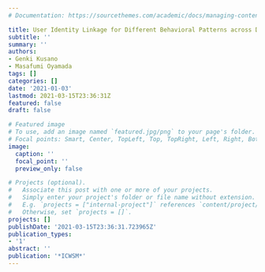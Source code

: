 ```yaml
---
# Documentation: https://sourcethemes.com/academic/docs/managing-content/

title: User Identity Linkage for Different Behavioral Patterns across Domains
subtitle: ''
summary: ''
authors:
- Genki Kusano
- Masafumi Oyamada
tags: []
categories: []
date: '2021-01-03'
lastmod: 2021-03-15T23:36:31Z
featured: false
draft: false

# Featured image
# To use, add an image named `featured.jpg/png` to your page's folder.
# Focal points: Smart, Center, TopLeft, Top, TopRight, Left, Right, BottomLeft, Bottom, BottomRight.
image:
  caption: ''
  focal_point: ''
  preview_only: false

# Projects (optional).
#   Associate this post with one or more of your projects.
#   Simply enter your project's folder or file name without extension.
#   E.g. `projects = ["internal-project"]` references `content/project/deep-learning/index.md`.
#   Otherwise, set `projects = []`.
projects: []
publishDate: '2021-03-15T23:36:31.723965Z'
publication_types:
- '1'
abstract: ''
publication: '*ICWSM*'
---
```

